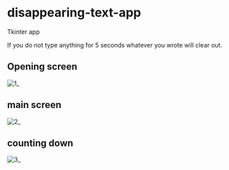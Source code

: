 # disappearing-text-app
Tkinter app

If you do not type anything for 5 seconds whatever you wrote will clear out.  

## Opening screen  
![1_](https://user-images.githubusercontent.com/94202654/163203680-ea83acef-c78a-42f3-8be1-7fc674213763.png)

## main screen  
![2_](https://user-images.githubusercontent.com/94202654/163203711-79005126-3518-4530-89c4-eeb8bb531916.png)

## counting down  
![3_](https://user-images.githubusercontent.com/94202654/163205369-7e022c3e-1765-4017-a281-09fd5b5e78fc.png)
